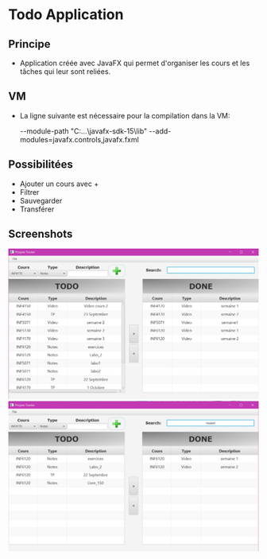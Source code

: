 # Todo Application

## Principe
* Application créée avec JavaFX qui permet d'organiser les cours et les tâches qui leur sont reliées.

## VM
* La ligne suivante est nécessaire pour la compilation dans la VM:
  
  --module-path "C:\...\javafx-sdk-15\lib" --add-modules=javafx.controls,javafx.fxml
 
 ## Possibilitées
  * Ajouter un cours avec +
  * Filtrer
  * Sauvegarder
  * Transférer
  
 ## Screenshots
 ![Screenshot1](./ScreenShots/todoList_1.png)
 ![Screenshot1](./ScreenShots/todoList_2.png)
